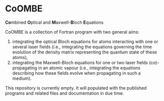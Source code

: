 # CoOMBE
**Co**mbined **O**ptical and **M**axwell-**B**loch **E**quations

CoOMBE is a collection of Fortran program with two general aims:

1. integrating the optical Bloch equations for atoms interacting with one or several laser fields (i.e., integrating the equations governing the time evolution of the density matrix representing the quantum state of these atoms),
2. integrating the Maxwell-Bloch equations for one or two laser fields (co)- propagating in an atomic vapour (i.e., integrating the equations describing how these fields evolve when propagating in such a medium).

This repository is currently empty. It will populated with the published programs and related files and documentation in due time.
